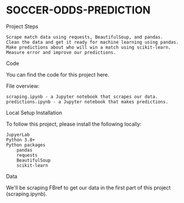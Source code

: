 # SOCCER-ODDS-PREDICTION

Project Steps

    Scrape match data using requests, BeautifulSoup, and pandas.
    Clean the data and get it ready for machine learning using pandas.
    Make predictions about who will win a match using scikit-learn.
    Measure error and improve our predictions.

Code

You can find the code for this project here.

File overview:

    scraping.ipynb - a Jupyter notebook that scrapes our data.
    predictions.ipynb - a Jupyter notebook that makes predictions.

Local Setup
Installation

To follow this project, please install the following locally:

    JupyerLab
    Python 3.8+
    Python packages
        pandas
        requests
        BeautifulSoup
        scikit-learn

Data

We'll be scraping FBref to get our data in the first part of this project (scraping.ipynb).
